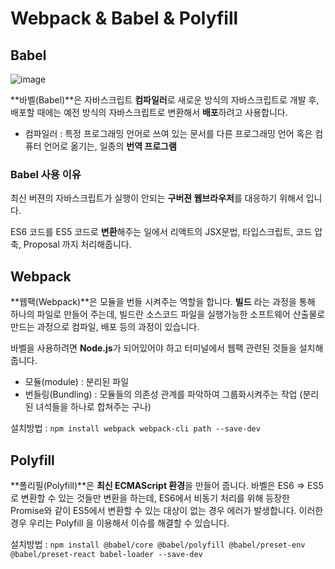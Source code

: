 # Webpack & Babel & Polyfill

## Babel

![image](https://user-images.githubusercontent.com/93597794/167130141-3f132da5-9088-4af0-9aae-5a011119fd3e.png)

**바벨(Babel)**은 자바스크립트 **컴파일러**로 새로운 방식의 자바스크립트로 개발 후, 배포할 때에는 예전 방식의 자바스크립트로 변환해서 **배포**하려고 사용합니다.

- 컴파일러 : 특정 프로그래밍 언어로 쓰여 있는 문서를 다른 프로그래밍 언어 혹은 컴퓨터 언어로 옮기는, 일종의 **번역 프로그램**

### Babel 사용 이유

최신 버젼의 자바스크립트가 실행이 안되는 **구버젼 웹브라우저**를 대응하기 위해서 입니다.

ES6 코드를 ES5 코드로 **변환**해주는 일에서 리액트의 JSX문법, 타입스크립트, 코드 압축, Proposal 까지 처리해줍니다.

## Webpack

**웹팩(Webpack)**은 모듈을 번들 시켜주는 역할을 합니다. **빌드** 라는 과정을 통해 하나의 파일로 만들어 주는데, 빌드란 소스코드 파일을 실행가능한 소프트웨어 산출물로 만드는 과정으로 컴파일, 배포 등의 과정이 있습니다.

바벨을 사용하려면 **Node.js**가 되어있어야 하고 터미널에서 웹팩 관련된 것들을 설치해줍니다.

- 모듈(module) : 분리된 파일
- 번들링(Bundling) : 모듈들의 의존성 관계를 파악하여 그룹화시켜주는 작업 (분리된 녀석들을 하나로 합쳐주는 구나)

설치방법 : `npm install webpack webpack-cli path --save-dev`

## Polyfill

**폴리필(Polyfill)**은 **최신 ECMAScript 환경**을 만들어 줍니다. 바벨은 ES6 => ES5로 변환할 수 있는 것들만 변환을 하는데, ES6에서 비동기 처리를 위해 등장한 Promise와 같이 ES5에서 변환할 수 있는 대상이 없는 경우 에러가 발생합니다. 이러한 경우 우리는 Polyfill 을 이용해서 이슈를 해결할 수 있습니다.

설치방법 : `npm install @babel/core @babel/polyfill @babel/preset-env @babel/preset-react babel-loader --save-dev`
